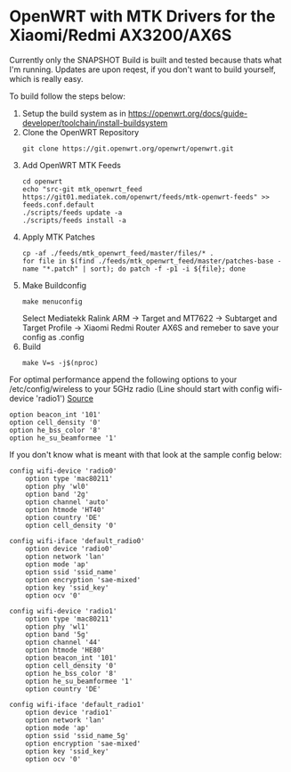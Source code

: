 # OpenWRT with MTK Drivers for the Xiaomi/Redmi AX3200/AX6S

Currently only the SNAPSHOT Build is built and tested because thats what I'm running.
Updates are upon reqest, if you don't want to build yourself, which is really easy.

To build follow the steps below:
1) Setup the build system as in https://openwrt.org/docs/guide-developer/toolchain/install-buildsystem
2) Clone the OpenWRT Repository
   ```
   git clone https://git.openwrt.org/openwrt/openwrt.git
   ```
3) Add OpenWRT MTK Feeds
   ```
   cd openwrt
   echo "src-git mtk_openwrt_feed https://git01.mediatek.com/openwrt/feeds/mtk-openwrt-feeds" >> feeds.conf.default
   ./scripts/feeds update -a
   ./scripts/feeds install -a
   ```
4) Apply MTK Patches
   ```
   cp -af ./feeds/mtk_openwrt_feed/master/files/* .
   for file in $(find ./feeds/mtk_openwrt_feed/master/patches-base -name "*.patch" | sort); do patch -f -p1 -i ${file}; done
   ```
5) Make Buildconfig
   ```
   make menuconfig
   ```
   Select Mediatekk Ralink ARM -> Target and MT7622 -> Subtarget and Target Profile -> Xiaomi Redmi Router AX6S and remeber to save your config as .config
6) Build
   ```
   make V=s -j$(nproc)
   ```
For optimal performance append the following options to your /etc/config/wireless to your 5GHz radio (Line should start with config wifi-device 'radio1') [Source](https://forum.openwrt.org/t/solved-802-11ax-worse-than-802-11ac-with-mt76-driver/126466/111)
```
option beacon_int '101'
option cell_density '0'
option he_bss_color '8'
option he_su_beamformee '1'
```
If you don't know what is meant with that look at the sample config below:
```
config wifi-device 'radio0'
	option type 'mac80211'
	option phy 'wl0'
	option band '2g'
	option channel 'auto'
	option htmode 'HT40'
	option country 'DE'
	option cell_density '0'

config wifi-iface 'default_radio0'
	option device 'radio0'
	option network 'lan'
	option mode 'ap'
	option ssid 'ssid_name'
	option encryption 'sae-mixed'
	option key 'ssid_key'
	option ocv '0'

config wifi-device 'radio1'
	option type 'mac80211'
	option phy 'wl1'
	option band '5g'
	option channel '44'
	option htmode 'HE80'
	option beacon_int '101'
	option cell_density '0'
	option he_bss_color '8'
	option he_su_beamformee '1'
	option country 'DE'

config wifi-iface 'default_radio1'
	option device 'radio1'
	option network 'lan'
	option mode 'ap'
	option ssid 'ssid_name_5g'
	option encryption 'sae-mixed'
	option key 'ssid_key'
	option ocv '0'

```
